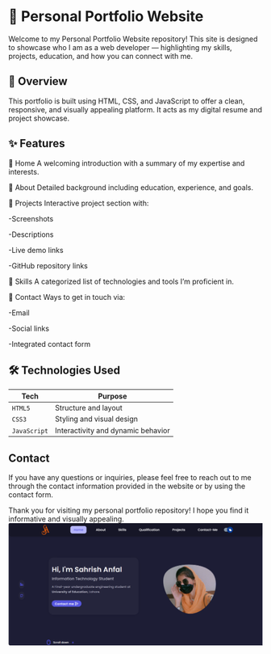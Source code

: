 # 💼 Personal Portfolio Website

Welcome to my Personal Portfolio Website repository! This site is designed to showcase who I am as a web developer — highlighting my skills, projects, education, and how you can connect with me.

## 📌 Overview

This portfolio is built using HTML, CSS, and JavaScript to offer a clean, responsive, and visually appealing platform. It acts as my digital resume and project showcase.

## ✨ Features

🔹 Home
A welcoming introduction with a summary of my expertise and interests.

🔹 About
Detailed background including education, experience, and goals.

🔹 Projects
Interactive project section with:

-Screenshots

-Descriptions

-Live demo links

-GitHub repository links

🔹 Skills
A categorized list of technologies and tools I’m proficient in.

🔹 Contact
Ways to get in touch via:

-Email

-Social links

-Integrated contact form

## 🛠️ Technologies Used

| Tech         | Purpose                            |
| ------------ | ---------------------------------- |
| `HTML5`      | Structure and layout               |
| `CSS3`       | Styling and visual design          |
| `JavaScript` | Interactivity and dynamic behavior |


## Contact

If you have any questions or inquiries, please feel free to reach out to me through the contact information provided in the website or by using the contact form.

Thank you for visiting my personal portfolio repository! I hope you find it informative and visually appealing.
![Portfolio](https://raw.githubusercontent.com/sahri16/Portfolio-Website2/main/assets/img/portfolio-site-2.png)
